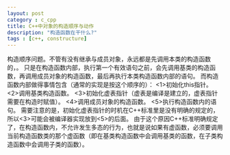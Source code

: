 ```yaml
---
layout: post
category : c_cpp
title: C++中对象的构造顺序与动作
description: "构造函数在干什么?"
tags : [c++, constructure]
---
```


构造顺序问题。不管有没有继承与成员对象，永远都是先调用本类的构造函数的，。
只是在构造函数内部，执行第一个有效语句之前，会先调用基类的构造函数，再调用成员对象的构造函数，最后再执行本类构造函数内部的语句。
而构造函数内部做得事情包含（通常的实现是按这个顺序的）：
<1>初始化this指针。
<2>调用基类构造函数。
<3>初始化虚表指针（虚表是编译是建立的，虚表指针需要在构造时赋值）。
<4>调用成员对象的构造函数。
<5>执行构造函数内的语句。
需要注意的是，初始化虚表指针的时机在C++标准里是没有明确的规定的，所以<3>可能会被编译器实现放到<5>的后面。
由于这个原因C++标准明确规定了，在构造函数内，不允许发生多态的行为，也就是说如果有虚函数，必须要调用当前构造函数类的那个虚函数（即在基类构造函数中会调用基类的函数，在子类构造函数中会调用子类的函数）。

